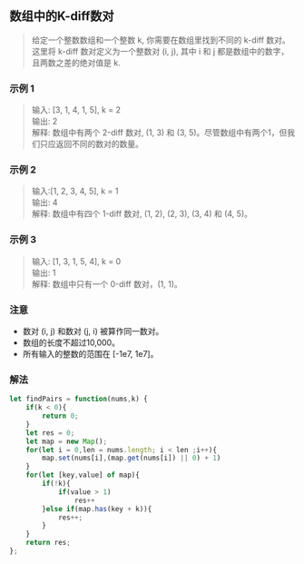 
## 数组中的K-diff数对
> 给定一个整数数组和一个整数 k, 你需要在数组里找到不同的 k-diff 数对。这里将 k-diff 数对定义为一个整数对 (i, j), 其中 i 和 j 都是数组中的数字，且两数之差的绝对值是 k.  

### 示例 1
> 输入: [3, 1, 4, 1, 5], k = 2               
> 输出: 2     
> 解释: 数组中有两个 2-diff 数对, (1, 3) 和 (3, 5)。尽管数组中有两个1，但我们只应返回不同的数对的数量。

### 示例 2
> 输入:[1, 2, 3, 4, 5], k = 1     
> 输出: 4     
> 解释: 数组中有四个 1-diff 数对, (1, 2), (2, 3), (3, 4) 和 (4, 5)。

### 示例 3
> 输入: [1, 3, 1, 5, 4], k = 0        
> 输出: 1     
> 解释: 数组中只有一个 0-diff 数对，(1, 1)。

### 注意
+ 数对 (i, j) 和数对 (j, i) 被算作同一数对。
+ 数组的长度不超过10,000。
+ 所有输入的整数的范围在 [-1e7, 1e7]。


### 解法
```javascript 1.8
let findPairs = function(nums,k) {
    if(k < 0){
        return 0;
    }
    let res = 0;
    let map = new Map();
    for(let i = 0,len = nums.length; i < len ;i++){
        map.set(nums[i],(map.get(nums[i]) || 0) + 1)
    }
    for(let [key,value] of map){
        if(!k){
            if(value > 1)
                res++
        }else if(map.has(key + k)){
            res++;
        }
    }
    return res;
};
```

